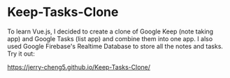 # Keep-Tasks-Clone

To learn Vue.js, I decided to create a clone of Google Keep (note taking app) and Google Tasks (list app) and combine them into one app. I also used Google Firebase's Realtime Database to store all the notes and tasks. Try it out:

https://jerry-cheng5.github.io/Keep-Tasks-Clone/
